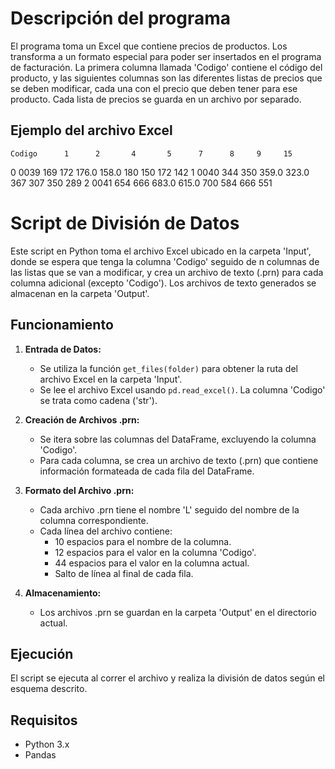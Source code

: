 # Descripción del programa

El programa toma un Excel que contiene precios de productos. Los transforma a un formato especial para poder ser insertados en el programa de facturación. 
La primera columna llamada 'Codigo' contiene el código del producto, y las siguientes columnas son las diferentes listas de precios que se deben modificar, cada una con el precio que deben tener para ese producto. Cada lista de precios se guarda en un archivo por separado.

## Ejemplo del archivo Excel

    Codigo      1      2       4       5      7      8     9     15
0     0039    169    172   176.0   158.0    180    150   172    142
1     0040    344    350   359.0   323.0    367    307   350    289
2     0041    654    666   683.0   615.0    700    584   666    551

# Script de División de Datos

Este script en Python toma el archivo Excel ubicado en la carpeta 'Input', donde se espera que tenga la columna 'Codigo' seguido de n columnas de las listas que se van a modificar, y crea un archivo de texto (.prn) para cada columna adicional (excepto 'Codigo'). Los archivos de texto generados se almacenan en la carpeta 'Output'.

## Funcionamiento

1. **Entrada de Datos:**
    - Se utiliza la función `get_files(folder)` para obtener la ruta del archivo Excel en la carpeta 'Input'.
    - Se lee el archivo Excel usando `pd.read_excel()`. La columna 'Codigo' se trata como cadena ('str').

2. **Creación de Archivos .prn:**
    - Se itera sobre las columnas del DataFrame, excluyendo la columna 'Codigo'.
    - Para cada columna, se crea un archivo de texto (.prn) que contiene información formateada de cada fila del DataFrame.

3. **Formato del Archivo .prn:**
    - Cada archivo .prn tiene el nombre 'L' seguido del nombre de la columna correspondiente.
    - Cada línea del archivo contiene:
        - 10 espacios para el nombre de la columna.
        - 12 espacios para el valor en la columna 'Codigo'.
        - 44 espacios para el valor en la columna actual.
        - Salto de línea al final de cada fila.

4. **Almacenamiento:**
    - Los archivos .prn se guardan en la carpeta 'Output' en el directorio actual.

## Ejecución

El script se ejecuta al correr el archivo y realiza la división de datos según el esquema descrito.

## Requisitos

- Python 3.x
- Pandas